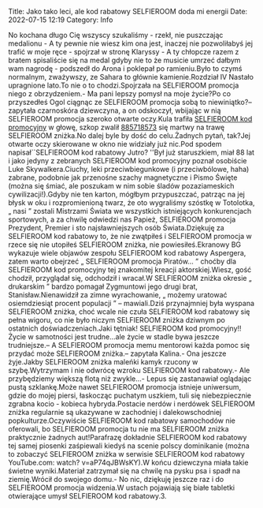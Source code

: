Title: Jako tako leci, ale kod rabatowy SELFIEROOM doda mi energii
Date: 2022-07-15 12:19
Category: Info

No kochana długo Cię wszyscy szukaliśmy - rzekł, nie puszczając medalionu - A ty pewnie nie wiesz kim ona jest, inaczej nie pozwoliłabyś jej trafić w moje ręce - spojrzał w stronę Klaryssy - A ty chłopcze razem z bratem spisaliście się na medal gdyby nie to że musicie umrzeć dałbym wam nagrodę - podszedł do Arona i poklepał po ramieniu.Było to czymś normalnym, zważywszy, ze Sahara to głównie kamienie.Rozdział IV Nastało upragnione lato.To nie o to chodzi.Spojrzała na SELFIEROOM promocja niego z obrzydzeniem.- Ma pani lepszy pomysł na moje życie?Po co przyszedłeś Ogol ciągnąc ze SELFIEROOM promocja sobą to niewiniątko?– zapytała czarnoskóra dziewczyna, a on odskoczył, wbijając w nią SELFIEROOM promocja szeroko otwarte oczy.Kula trafiła [SELFIEROOM kod promocyjny](https://promki.pl/kody-rabatowe/selfieroom) w głowę, szkop zwalił [885718573](https://telinfo.co/pl/numer/885718573/) się martwy na trawę SELFIEROOM zniżka.No dalej byle by dość do celu.Żadnych pytań, tak?Jej otwarte oczy skierowane w okno nie widziały już nic.Pod spodem napisał``SELFIEROOM kod rabatowy Jutro? ''Był już staruszkiem, miał 88 lat i jako jedyny z zebranych SELFIEROOM kod promocyjny poznał osobiście Luke Skywalkera.Ciuchy, leki przeciwbiegunkowe (i przeciwbólowe, haha) zabrane, podobnie jak przenośne szachy magnetyczne i Pismo Święte (można się śmiać, ale poszukam w nim sobie śladów pozaziameskich cywilizacji!).Gdyby nie ten karton, mógłbym przypuszczać, patrząc na jej błysk w oku i rozpromienioną twarz, że oto wygraliśmy szóstkę w Totolotka, „ nasi ” zostali Mistrzami Świata we wszystkich istniejących konkurencjach sportowych, a za chwilę odwiedzi nas Papież, SELFIEROOM promocja Prezydent, Premier i sto najsławniejszych osób Świata.Dziękuję za SELFIEROOM kod rabatowy to, że nie zwątpiłeś i SELFIEROOM promocja w rzece się nie utopiłeś SELFIEROOM zniżka, nie powiesiłeś.Ekranowy BG wykazuje wiele objawów zespołu SELFIEROOM kod rabatowy Aspergera, zatem warto obejrzeć „ SELFIEROOM promocja Piratów… ” choćby dla SELFIEROOM kod promocyjny tej znakomitej kreacji aktorskiej.Wiesz, gość chodził, przyglądał się, odchodził i wracał.W SELFIEROOM zniżka okresie „ drukarskim ” bardzo pomagał Zygmuntowi jego drugi brat, Stanisław.Nienawidził za zimne wyrachowanie, „ możemy uratować osiemdziesiąt procent populacji ” – mawiali.Dziś przynajmniej była wyspana SELFIEROOM zniżka, choć wcale nie czuła SELFIEROOM kod rabatowy się pełna wigoru, co nie było niczym SELFIEROOM zniżka dziwnym po ostatnich doświadczeniach.Jaki tętniak! SELFIEROOM kod promocyjny!!Życie w samotności jest trudne...ale życie w stadle bywa jeszcze trudniejsze.– A SELFIEROOM promocja memu mentorowi każda pomoc się przydać może SELFIEROOM zniżka.– zapytała Kalina.- Ona jeszcze żyje.Jakby SELFIEROOM zniżka maleńki kamyk rzucony w szybę.Wytrzymam i nie odwrócę wzroku SELFIEROOM kod rabatowy.- Ale przybędziemy większą flotą niż zwykle...- Lepus się zastanawiał oglądając pustą szklankę.Może nawet SELFIEROOM promocja istnieje uniwersum, gdzie do mojej piersi, łaskocząc puchatym uszkiem, tuli się niebezpiecznie zgrabna kocio - kobieca hybryda.Postacie nerdów i nerdówek SELFIEROOM zniżka regularnie są ukazywane w zachodniej i dalekowschodniej popkulturze.Oczywiście SELFIEROOM kod rabatowy samochodów nie oferowali, bo SELFIEROOM promocja tu nie ma SELFIEROOM zniżka praktycznie żadnych aut!Parafrazę dokładnie SELFIEROOM kod rabatowy tej samej piosenki zaśpiewali kiedyś na scenie polscy dominikanie (można to zobaczyć SELFIEROOM zniżka w serwisie SELFIEROOM kod rabatowy YouTube.com: watch? v=aP74qJBWsKY).W końcu dziewczyna miała takie świetne wyniki.Materiał zatrzymał się na chwilę na pysku psa i spadł na ziemię.Wrócił do swojego domu.- No nic, dziękuję jeszcze raz i do SELFIEROOM promocja widzenia.W ustach pojawiają się białe tabletki otwierające umysł SELFIEROOM kod rabatowy.3.
